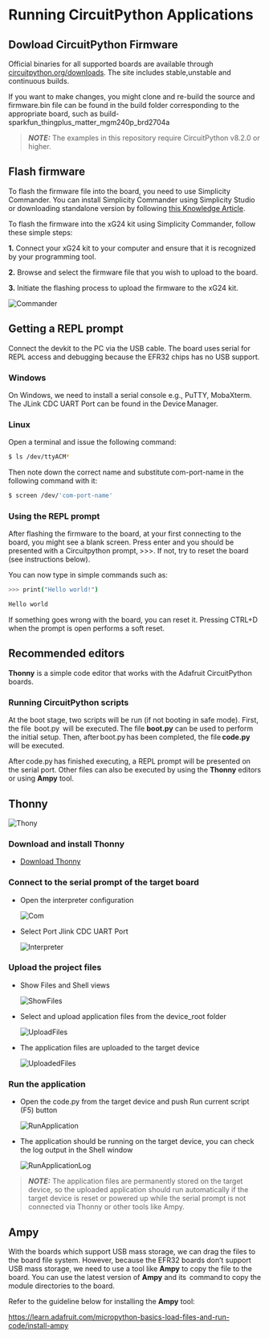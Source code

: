 # Running CircuitPython Applications
## Dowload CircuitPython Firmware 

Official binaries for all supported boards are available through [circuitpython.org/downloads](https://circuitpython.org/downloads?q=silabs). The site includes stable,unstable and continuous builds.

If you want to make changes, you might clone and re-build the source and firmware.bin file can be found in the build folder corresponding to the appropriate board, such as build-sparkfun_thingplus_matter_mgm240p_brd2704a

> **_NOTE:_** The examples in this repository require CircuitPython v8.2.0 or higher.

## Flash firmware

To flash the firmware file into the board, you need to use Simplicity Commander.
You can install Simplicity Commander using Simplicity Studio or downloading standalone version by following [this Knowledge Article](https://community.silabs.com/s/article/simplicity-commander?language=en_US).

To flash the firmware into the xG24 kit using Simplicity Commander, follow these simple steps:

**1.** Connect your xG24 kit to your computer and ensure that it is recognized by your programming tool.

**2.** Browse and select the firmware file that you wish to upload to the board.

**3.** Initiate the flashing process to upload the firmware to the xG24 kit.

![Commander](doc/cp-commander.png)

## Getting a REPL prompt ##

Connect the devkit to the PC via the USB cable. The board uses serial for REPL access and debugging because the EFR32 chips has no USB support.

### Windows ###

On Windows, we need to install a serial console e.g., PuTTY, MobaXterm. The JLink CDC UART Port can be found in the Device Manager.

### Linux ###

Open a terminal and issue the following command: 
```bash
$ ls /dev/ttyACM*
```
Then note down the correct name and substitute com-port-name in the following command with it: 
```bash
$ screen /dev/'com-port-name'
```
### Using the REPL prompt ###

After flashing the firmware to the board, at your first connecting to the board, you might see a blank screen. Press enter and you should be presented with a Circuitpython prompt, >>>. If not, try to reset the board (see instructions below).

You can now type in simple commands such as: 

```sh
>>> print("Hello world!") 

Hello world
```

If something goes wrong with the board, you can reset it. Pressing CTRL+D when the prompt is open performs a soft reset.

## Recommended editors ##

**Thonny** is a simple code editor that works with the Adafruit CircuitPython boards. 

### Running CircuitPython scripts ###

At the boot stage, two scripts will be run (if not booting in safe mode). First, the file  boot.py  will be executed. The file **boot.py** can be used to perform the initial setup. Then, after boot.py has been completed, the file **code.py** will be executed.  

After code.py has finished executing, a REPL prompt will be presented on the serial port. Other files can also be executed by using the **Thonny** editors or using **Ampy** tool.

## Thonny ##
![Thony](doc/cp-thony.png)

### Download and install Thonny

  * [Download Thonny](https://thonny.org/)

### Connect to the serial prompt of the target board

  * Open the interpreter configuration

    ![Com](doc/cp-thonny-com.png)
  
  * Select Port Jlink CDC UART Port 

    ![Interpreter](doc/cp-thonny-interpreter.png)

### Upload the project files

  * Show Files and Shell views

    ![ShowFiles](doc/cp-thonny-files.png)

  * Select and upload application files from the device_root folder

    ![UploadFiles](doc/cp-thonny-upload.png)

  * The application files are uploaded to the target device

    ![UploadedFiles](doc/cp-thonny-uploaded.png)

### Run the application

  * Open the code.py from the target device and push Run current script (F5) button
    
    ![RunApplication](doc/cp-thonny-open-code.png)

  * The application should be running on the target device, you can check the log output in the Shell window
    
    ![RunApplicationLog](doc/cp-thonny-run-code.png)


> **_NOTE:_** The application files are permanently stored on the target device, so the uploaded application should run automatically if the target device is reset or powered up while the serial prompt is not connected via Thonny or other tools like Ampy.


## Ampy ##

With the boards which support USB mass storage, we can drag the files to the board file system. However, because the EFR32 boards don’t support USB mass storage, we need to use a tool like **Ampy** to copy the file to the board. You can use the latest version of **Ampy** and its  command to copy the module directories to the board.

Refer to the guideline below for installing the **Ampy** tool: 

https://learn.adafruit.com/micropython-basics-load-files-and-run-code/install-ampy  